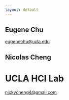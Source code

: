 ```yaml
---
layout: default
---
```


## Eugene Chu
eugenechu@ucla.edu

## Nicolas Cheng
# UCLA HCI Lab
nickycheng4@gmail.com

